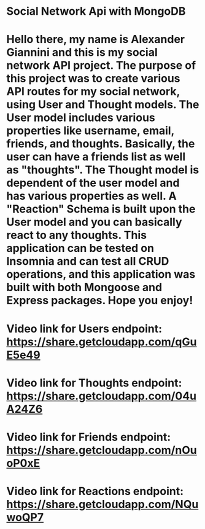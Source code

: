 # Social Network Api with MongoDB

# Hello there, my name is Alexander Giannini and this is my social network API project. The purpose of this project was to create various API routes for my social network, using User and Thought models. The User model includes various properties like username, email, friends, and thoughts. Basically, the user can have a friends list as well as "thoughts". The Thought model is dependent of the user model and has various properties as well. A "Reaction" Schema is built upon the User model and you can basically react to any thoughts. This application can be tested on Insomnia and can test all CRUD operations, and this application was built with both Mongoose and Express packages. Hope you enjoy!

# Video link for Users endpoint: https://share.getcloudapp.com/qGuE5e49

# Video link for Thoughts endpoint: https://share.getcloudapp.com/04uA24Z6

# Video link for Friends endpoint: https://share.getcloudapp.com/nOuoP0xE

# Video link for Reactions endpoint: https://share.getcloudapp.com/NQuwoQP7
